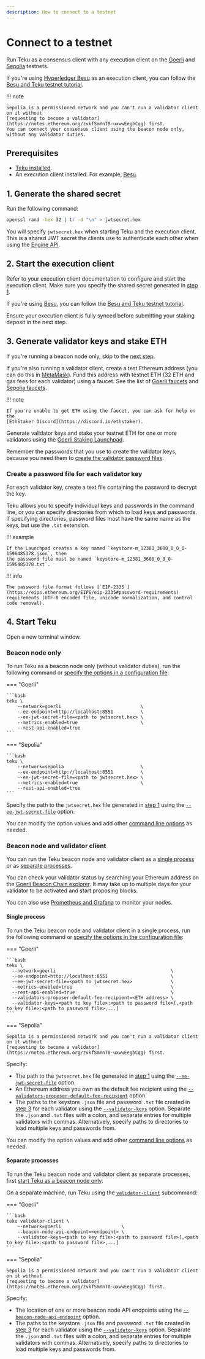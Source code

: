 ```yaml
---
description: How to connect to a testnet
---
```


# Connect to a testnet

Run Teku as a consensus client with any execution client on the [Goerli](https://github.com/eth-clients/goerli)
and [Sepolia](https://github.com/eth-clients/sepolia) testnets.

If you're using [Hyperledger Besu](https://besu.hyperledger.org/en/stable/) as an execution client,
you can follow the [Besu and Teku testnet tutorial](https://besu.hyperledger.org/en/latest/public-networks/tutorials/besu-teku-testnet/).

!!! note

    Sepolia is a permissioned network and you can't run a validator client on it without
    [requesting to become a validator](https://notes.ethereum.org/zvkfSmYnT0-uxwwEegbCqg) first.
    You can connect your consensus client using the beacon node only, without any validator duties.

## Prerequisites

- [Teku installed](../Installation-Options/Install-Binaries.md).
- An execution client installed.
  For example, [Besu].

## 1. Generate the shared secret

Run the following command:

```bash
openssl rand -hex 32 | tr -d "\n" > jwtsecret.hex
```

You will specify `jwtsecret.hex` when starting Teku and the execution client.
This is a shared JWT secret the clients use to authenticate each other when using the
[Engine API](https://github.com/ethereum/execution-apis/blob/v1.0.0-beta.1/src/engine/specification.md).

## 2. Start the execution client

Refer to your execution client documentation to configure and start the execution client.
Make sure you specify the shared secret generated in [step 1].

If you're using [Besu], you can follow the [Besu and Teku testnet tutorial](https://besu.hyperledger.org/en/latest/public-networks/tutorials/besu-teku-testnet/).

Ensure your execution client is fully synced before submitting your staking deposit in the next step.

## 3. Generate validator keys and stake ETH

If you're running a beacon node only, skip to the [next step](#4-start-teku).

If you're also running a validator client, create a test Ethereum address (you can do this in
[MetaMask](https://metamask.zendesk.com/hc/en-us/articles/360015289452-How-to-create-an-additional-account-in-your-wallet)).
Fund this address with testnet ETH (32 ETH and gas fees for each validator) using a faucet.
See the list of [Goerli faucets](https://github.com/eth-clients/goerli#meta-data-g%C3%B6rli) and
[Sepolia faucets](https://github.com/eth-clients/sepolia#meta-data-sepolia).

!!! note

    If you're unable to get ETH using the faucet, you can ask for help on the
    [EthStaker Discord](https://discord.io/ethstaker).

Generate validator keys and stake your testnet ETH for one or more validators using the
[Goerli Staking Launchpad](https://goerli.launchpad.ethereum.org/).

Remember the passwords that you use to create the validator keys, because you need them to
[create the validator password files](#create-a-password-file-for-each-validator-key).

### Create a password file for each validator key

For each validator key, create a text file containing the password to decrypt the key.

Teku allows you to specify individual keys and passwords in the command line, or you can specify
directories from which to load keys and passwords.
If specifying directories, password files must have the same name as the keys, but use the `.txt`
extension.

!!! example

    If the Launchpad creates a key named `keystore-m_12381_3600_0_0_0-1596485378.json`, then
    the password file must be named `keystore-m_12381_3600_0_0_0-1596485378.txt`.

!!! info

    The password file format follows [`EIP-2335`](https://eips.ethereum.org/EIPS/eip-2335#password-requirements)
    requirements (UTF-8 encoded file, unicode normalization, and control code removal).

## 4. Start Teku

Open a new terminal window.

### Beacon node only

To run Teku as a beacon node only (without validator duties), run the following command or
[specify the options in a configuration file](../../Configure/Use-Configuration-File.md):

=== "Goerli"

    ```bash
    teku \
        --network=goerli                             \
        --ee-endpoint=http://localhost:8551          \
        --ee-jwt-secret-file=<path to jwtsecret.hex> \
        --metrics-enabled=true                       \
        --rest-api-enabled=true
    ```

=== "Sepolia"

    ```bash
    teku \
        --network=sepolia                            \
        --ee-endpoint=http://localhost:8551          \
        --ee-jwt-secret-file=<path to jwtsecret.hex> \
        --metrics-enabled=true                       \
        --rest-api-enabled=true
    ```

Specify the path to the `jwtsecret.hex` file generated in [step 1] using the
[`--ee-jwt-secret-file`](../../../Reference/CLI/CLI-Syntax.md#ee-jwt-secret-file) option.

You can modify the option values and add other [command line options](../../../Reference/CLI/CLI-Syntax.md)
as needed.

### Beacon node and validator client

You can run the Teku beacon node and validator client as a [single process](#single-process) or as
[separate processes](#separate-processes).

You can check your validator status by searching your Ethereum address on the
[Goerli Beacon Chain explorer](https://goerli.beaconcha.in/).
It may take up to multiple days for your validator to be activated and start proposing blocks.

You can also use [Prometheus and Grafana](../../Monitor/Metrics.md) to monitor your nodes.

#### Single process

To run the Teku beacon node and validator client in a single process, run the following command or
[specify the options in the configuration file](../../Configure/Use-Configuration-File.md):

=== "Goerli"

    ```bash
    teku \
      --network=goerli                                          \
      --ee-endpoint=http://localhost:8551                       \
      --ee-jwt-secret-file=<path to jwtsecret.hex>              \
      --metrics-enabled=true                                    \
      --rest-api-enabled=true                                   \
      --validators-proposer-default-fee-recipient=<ETH address> \
      --validator-keys=<path to key file>:<path to password file>[,<path to key file>:<path to password file>,...]
    ```

=== "Sepolia"

    Sepolia is a permissioned network and you can't run a validator client on it without
    [requesting to become a validator](https://notes.ethereum.org/zvkfSmYnT0-uxwwEegbCqg) first.

Specify:

- The path to the `jwtsecret.hex` file generated in [step 1] using the
  [`--ee-jwt-secret-file`](../../../Reference/CLI/CLI-Syntax.md#ee-jwt-secret-file) option.
- An Ethereum address you own as the default fee recipient using the
  [`--validators-proposer-default-fee-recipient`](../../../Reference/CLI/CLI-Syntax.md#validators-proposer-default-fee-recipient)
  option.
- The paths to the keystore `.json` file and password `.txt` file created in
  [step 3](#create-a-password-file-for-each-validator-key) for each validator using the
  [`--validator-keys`](../../../Reference/CLI/CLI-Syntax.md#validator-keys) option.
  Separate the `.json` and `.txt` files with a colon, and separate entries for multiple validators
  with commas.
  Alternatively, specify paths to directories to load multiple keys and passwords from.

You can modify the option values and add other [command line options](../../../Reference/CLI/CLI-Syntax.md)
as needed.

#### Separate processes

To run the Teku beacon node and validator client as separate processes, first [start Teku as a
beacon node only](#beacon-node-only).

On a separate machine, run Teku using the [`validator-client`](../../../Reference/CLI/Subcommands/Validator-Client.md)
subcommand:

=== "Goerli"

    ```bash
    teku validator-client \
        --network=goerli                      \
        --beacon-node-api-endpoint=<endpoint> \
        --validator-keys=<path to key file>:<path to password file>[,<path to key file>:<path to password file>,...]
    ```

=== "Sepolia"

    Sepolia is a permissioned network and you can't run a validator client on it without
    [requesting to become a validator](https://notes.ethereum.org/zvkfSmYnT0-uxwwEegbCqg) first.

Specify:

- The location of one or more beacon node API endpoints using the
  [`--beacon-node-api-endpoint`](../../../Reference/CLI/Subcommands/Validator-Client.md#beacon-node-api-endpoint-beacon-node-api-endpoints)
  option.
- The paths to the keystore `.json` file and password `.txt` file created in
  [step 3](#create-a-password-file-for-each-validator-key) for each validator using the
  [`--validator-keys`](../../../Reference/CLI/CLI-Syntax.md#validator-keys) option.
  Separate the `.json` and `.txt` files with a colon, and separate entries for multiple validators
  with commas.
  Alternatively, specify paths to directories to load multiple keys and passwords from.

<!-- links -->
[Besu]: https://besu.hyperledger.org/en/stable/
[step 1]: #1-generate-the-shared-secret
